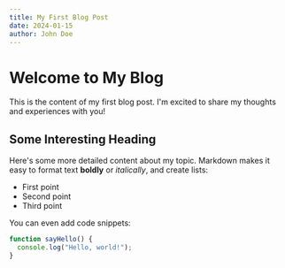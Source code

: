 ```yaml
---
title: My First Blog Post
date: 2024-01-15
author: John Doe
---
```


# Welcome to My Blog

This is the content of my first blog post. I'm excited to share my thoughts and experiences with you!

## Some Interesting Heading

Here's some more detailed content about my topic. Markdown makes it easy to format text **boldly** or *italically*, and create lists:

- First point
- Second point
- Third point

You can even add code snippets:

```javascript
function sayHello() {
  console.log("Hello, world!");
}
```
